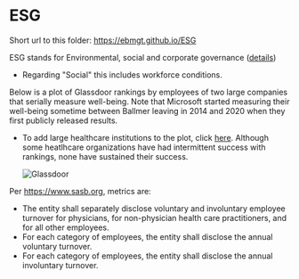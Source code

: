 # ESG

Short url to this folder: https://ebmgt.github.io/ESG

ESG stands for Environmental, social and corporate governance ([details](https://www.wikidoc.org/index.php/Industrial_and_organizational_psychology#Environmental,_social_and_corporate_governance_(ESG)]))

* Regarding "Social" this includes workforce conditions.

Below is a plot of Glassdoor rankings by employees of two large companies that serially measure well-being. Note that Microsoft started measuring their well-being sometime between Ballmer leaving in 2014 and 2020 when they first publicly released results.

* To add large healthcare institutions to the plot, click [here](https://github.com/ebmgt/ESG/blob/main/files/Plot-Glassdoor-healthcare-2023-07-14.png). Although some heatlhcare organizations have had intermittent success with rankings, none have sustained their success.

  ![Glassdoor](../main/files/Plot-Glassdoor-no_healthcare-2023-07-14.png)

  

Per https://www.sasb.org, metrics are:
* The entity shall separately disclose voluntary and involuntary employee turnover for physicians, for non-physician health care practitioners, and for all other employees.
* For each category of employees, the entity shall disclose the annual voluntary turnover.
* For each category of employees, the entity shall disclose the annual involuntary turnover.
